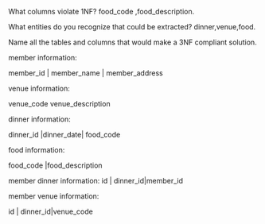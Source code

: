 What columns violate 1NF?
food_code ,food_description.

What entities do you recognize that could be extracted?
dinner,venue,food.


Name all the tables and columns that would make a 3NF compliant solution.

member information:

 member_id | member_name | member_address 


venue information:

 venue_code  venue_description 


dinner information:

 dinner_id |dinner_date| food_code 


food information:

food_code |food_description 


member dinner information:
id | dinner_id|member_id 

member venue information:

id | dinner_id|venue_code  